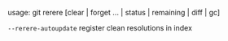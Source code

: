 usage: git rerere [clear | forget <path>... | status | remaining | diff | gc]

   `--rerere-autoupdate`   register clean resolutions in index

